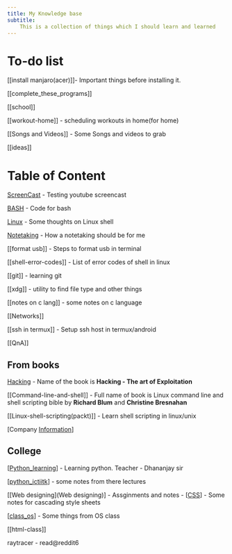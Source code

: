 ```yaml
---
title: My Knowledge base
subtitle:
	This is a collection of things which I should learn and learned
---
```

# To-do list

[[install manjaro(acer)]]- Important things before installing it.

[[complete_these_programs]]

[[school]]

[[workout-home]] - scheduling workouts in home(for home)

[[Songs and Videos]] - Some Songs and videos to grab

[[ideas]]

# Table of Content

[ScreenCast](Screencast) - Testing youtube screencast

[BASH](BASH) - Code for bash

[Linux](Linux) - Some thoughts on Linux shell

[Notetaking](Notetaking) - How a notetaking should be for me

[[format usb]] - Steps to format usb in terminal

[[shell-error-codes]] - List of error codes of shell in linux

[[git]] - learning git

[[xdg]] - utility to find file type and other things

[[notes on c lang]] - some notes on c language

[[Networks]]

[[ssh in termux]] - Setup ssh host in termux/android

[[QnA]]

## From books
[Hacking](Hacking) - Name of the book is **Hacking - The art of Exploitation**

[[Command-line-and-shell]] - Full name of book is Linux command line and shell scripting bible by **Richard Blum** and **Christine Bresnahan**

[[Linux-shell-scripting(packt)]] - Learn shell scripting in linux/unix

[Company [Information](Information)]

## College

[[Python_learning](Python_learning)] - Learning python. Teacher - Dhananjay sir

[[python_ictiitk](python_ictiitk)] - some notes from there lectures

[[Web designing](Web designing)] - Assginments and notes
	- [[CSS](CSS)] - Some notes for cascading style sheets

[[class_os](class_os)] - Some things from OS class

[[html-class]]

raytracer - read@reddit6
